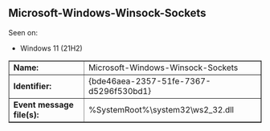 ## Microsoft-Windows-Winsock-Sockets

Seen on:
* Windows 11 (21H2)

<table border="1" class="docutils">
  <tbody>
    <tr>
      <td><b>Name:</b></td>
      <td>Microsoft-Windows-Winsock-Sockets</td>
    </tr>
    <tr>
      <td><b>Identifier:</b></td>
      <td>{bde46aea-2357-51fe-7367-d5296f530bd1}</td>
    </tr>
    <tr>
      <td><b>Event message file(s):</b></td>
      <td>%SystemRoot%\system32\ws2_32.dll</td>
    </tr>
  </tbody>
</table>

&nbsp;

